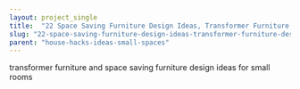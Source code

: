 ```yaml
---
layout: project_single
title:  "22 Space Saving Furniture Design Ideas, Transformer Furniture Design to Maximize Small Rooms"
slug: "22-space-saving-furniture-design-ideas-transformer-furniture-design-to-maximize-small-rooms"
parent: "house-hacks-ideas-small-spaces"
---
```

transformer furniture and space saving furniture design ideas for small rooms